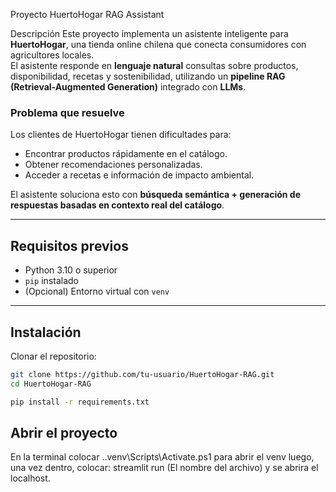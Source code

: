  Proyecto HuertoHogar RAG Assistant

 Descripción
Este proyecto implementa un asistente inteligente para **HuertoHogar**, una tienda online chilena que conecta consumidores con agricultores locales.  
El asistente responde en **lenguaje natural** consultas sobre productos, disponibilidad, recetas y sostenibilidad, utilizando un **pipeline RAG (Retrieval-Augmented Generation)** integrado con **LLMs**.

### Problema que resuelve
Los clientes de HuertoHogar tienen dificultades para:
- Encontrar productos rápidamente en el catálogo.
- Obtener recomendaciones personalizadas.
- Acceder a recetas e información de impacto ambiental.

El asistente soluciona esto con **búsqueda semántica + generación de respuestas basadas en contexto real del catálogo**.

---

## Requisitos previos

- Python 3.10 o superior
- `pip` instalado
- (Opcional) Entorno virtual con `venv`

---



##  Instalación

Clonar el repositorio:

```bash
git clone https://github.com/tu-usuario/HuertoHogar-RAG.git
cd HuertoHogar-RAG

pip install -r requirements.txt
```
## Abrir el proyecto
 En la terminal colocar .\.venv\Scripts\Activate.ps1 para abrir el venv
 luego, una vez dentro, colocar: streamlit run (El nombre del archivo)
y se abrira el localhost.


